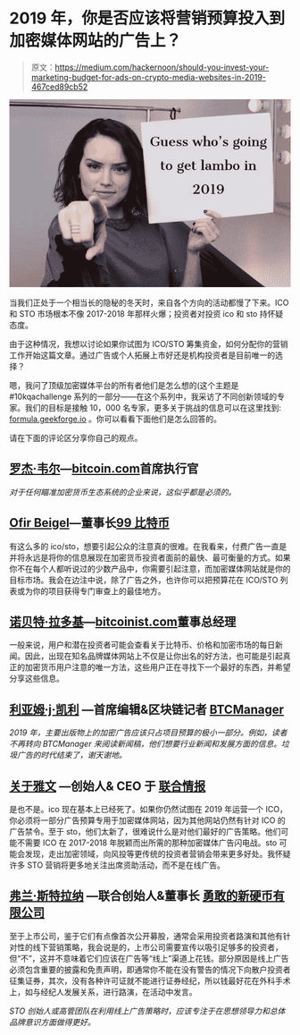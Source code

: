 # 2019 年，你是否应该将营销预算投入到加密媒体网站的广告上？

> 原文：<https://medium.com/hackernoon/should-you-invest-your-marketing-budget-for-ads-on-crypto-media-websites-in-2019-467ced89cb52>

![](img/755762f6a371b58a76b46876112336d5.png)

当我们正处于一个相当长的隐秘的冬天时，来自各个方向的活动都慢了下来。ICO 和 STO 市场根本不像 2017-2018 年那样火爆；投资者对投资 ico 和 sto 持怀疑态度。

由于这种情况，我想以讨论如果你试图为 ICO/STO 筹集资金，如何分配你的营销工作开始这篇文章。通过广告或个人拓展上市好还是机构投资者是目前唯一的选择？

嗯，我问了顶级加密媒体平台的所有者他们是怎么想的(这个主题是#10kqachallenge 系列的一部分——在这个系列中，我采访了不同创新领域的专家。我们的目标是接触 10，000 名专家，更多关于挑战的信息可以在这里找到: [formula.geekforge.io](http://formula.geekforge.io) 。你可以看看下面他们是怎么回答的。

请在下面的评论区分享你自己的观点。

## [**罗杰·韦尔**](https://twitter.com/rogerkver)**—**[**bitcoin.com**](http://bitcoin.com)首席执行官

*对于任何瞄准加密货币生态系统的企业来说，这似乎都是必须的。*

## [**Ofir Beigel**](https://twitter.com/ofirbeigel)**—董事长**[**99 比特币**](https://99bitcoins.com/)

有这么多的 ico/sto，想要引起公众的注意真的很难。在我看来，付费广告一直是并将永远是将你的信息展现在加密货币投资者面前的最快、最可衡量的方式。如果你不在每个人都听说过的少数产品中，你需要引起注意，而加密媒体网站就是你的目标市场。我会在边注中说，除了广告之外，也许你可以把预算花在 ICO/STO 列表或为你的项目获得专门审查上的最佳地方。

## [**诺贝特·拉多基**](https://www.linkedin.com/in/norbert-radoki/)**—**[**bitcoinist.com**](http://bitcoinist.com)董事总经理

一般来说，用户和潜在投资者可能会查看关于比特币、价格和加密市场的每日新闻。因此，出现在知名品牌媒体网站上不仅是让你出名的好方法，也可能是引起真正的加密货币用户注意的唯一方法，这些用户正在寻找下一个最好的东西，并希望分享这些信息。

## [**利亚姆·j·凯利**](https://twitter.com/Liam_Gallas) **—首席编辑&区块链记者** [**BTCManager**](http://btcmanager.com)

*2019 年，主要出版物上的加密广告应该只占项目预算的极小一部分。例如，读者不再转向 BTCManager 来阅读新闻稿，他们想要行业新闻和发展方面的信息。垃圾广告的时代结束了，谢天谢地。*

## [**关于雅文**](https://www.linkedin.com/in/onyavin/) **—创始人& CEO 于** [**联合情报**](http://cointelligence.com)

是也不是。ico 现在基本上已经死了。如果你仍然试图在 2019 年运营一个 ICO，你必须将一部分广告预算专用于加密媒体网站，因为其他网站仍然有针对 ICO 的广告禁令。至于 sto，他们太新了，很难说什么是对他们最好的广告策略。他们可能不需要 ICO 在 2017-2018 年脱颖而出所需的那种加密媒体广告闪电战。sto 可能会发现，走出加密领域，向风投等更传统的投资者营销会带来更多好处。我怀疑许多 STO 营销将更多地关注出席资助活动，而不是在线广告。

## [**弗兰·斯特拉纳**](https://www.linkedin.com/in/fran-strajnar-5399a640/) **—联合创始人&董事长** [**勇敢的新硬币有限公司**](http://bravenewcoin.com)

至于上市公司，鉴于它们有点像首次公开募股，通常会采用投资者路演和其他有针对性的线下营销策略，我会说是的，上市公司需要宣传以吸引足够多的投资者，但“不”，这并不意味着它们应该在广告等“线上”渠道上花钱。部分原因是线上广告必须包含重要的披露和免责声明，即通常你不能在没有警告的情况下向散户投资者征集证券，其次，没有各种许可证就不能进行证券经纪，所以钱最好花在外科手术上，如与经纪人发展关系，进行路演，在活动中发言。

*STO 创始人或高管团队在利用线上广告策略时，应该专注于在思想领导力和总体品牌意识方面做得更好。*